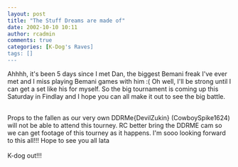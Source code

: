 ```yaml
---
layout: post
title: "The Stuff Dreams are made of"
date: 2002-10-10 10:11
author: rcadmin
comments: true
categories: [K-Dog's Raves]
tags: []
---
```

Ahhhh, it's been 5 days since I met Dan, the biggest Bemani freak I've ever met and I miss playing Bemani games with him :( Oh well, I'll be strong until I can get a set like his for myself. So the big tournament is coming up this Saturday in Findlay and I hope you can all make it out to see the big battle. 
<br />

<br />
Props to the fallen as our very own DDRMe{DevilZukin} (CowboySpike1624) will not be able to attend this tourney. RC better bring the DDRME cam so we can get footage of this tourney as it happens. I'm sooo looking forward to this all!!! Hope to see you all lata
<br />

<br />
K-dog out!!!

